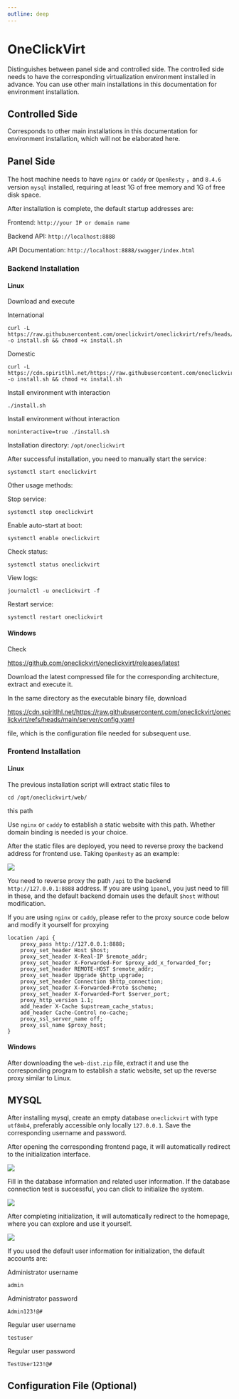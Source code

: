```yaml
---
outline: deep
---
```


# OneClickVirt

Distinguishes between panel side and controlled side. The controlled side needs to have the corresponding virtualization environment installed in advance. You can use other main installations in this documentation for environment installation.

## Controlled Side

Corresponds to other main installations in this documentation for environment installation, which will not be elaborated here.

## Panel Side

The host machine needs to have ```nginx``` or ```caddy``` or ```OpenResty``` ，and ```8.4.6``` version ```mysql``` installed, requiring at least 1G of free memory and 1G of free disk space.

After installation is complete, the default startup addresses are:

Frontend: ```http://your IP or domain name```

Backend API: ```http://localhost:8888```

API Documentation: ```http://localhost:8888/swagger/index.html```

### Backend Installation

#### Linux

Download and execute

International

```shell
curl -L https://raw.githubusercontent.com/oneclickvirt/oneclickvirt/refs/heads/main/install.sh -o install.sh && chmod +x install.sh
```

Domestic

```shell
curl -L https://cdn.spiritlhl.net/https://raw.githubusercontent.com/oneclickvirt/oneclickvirt/refs/heads/main/install.sh -o install.sh && chmod +x install.sh
```

Install environment with interaction

```
./install.sh
```

Install environment without interaction

```
noninteractive=true ./install.sh
```

Installation directory: ```/opt/oneclickvirt```

After successful installation, you need to manually start the service:

```shell
systemctl start oneclickvirt
```

Other usage methods:

Stop service:

```shell
systemctl stop oneclickvirt
```

Enable auto-start at boot:

```shell
systemctl enable oneclickvirt
```

Check status:

```shell
systemctl status oneclickvirt
```

View logs:

```shell
journalctl -u oneclickvirt -f
```

Restart service:

```shell
systemctl restart oneclickvirt
```

#### Windows

Check

https://github.com/oneclickvirt/oneclickvirt/releases/latest

Download the latest compressed file for the corresponding architecture, extract and execute it.

In the same directory as the executable binary file, download

https://cdn.spiritlhl.net/https://raw.githubusercontent.com/oneclickvirt/oneclickvirt/refs/heads/main/server/config.yaml

file, which is the configuration file needed for subsequent use.

### Frontend Installation

#### Linux

The previous installation script will extract static files to

```shell
cd /opt/oneclickvirt/web/
```

this path

Use ```nginx``` or ```caddy``` to establish a static website with this path. Whether domain binding is needed is your choice.

After the static files are deployed, you need to reverse proxy the backend address for frontend use. Taking ```OpenResty``` as an example:

![](./images/proxy.png)

You need to reverse proxy the path ```/api``` to the backend ```http://127.0.0.1:8888``` address. If you are using ```1panel```, you just need to fill in these, and the default backend domain uses the default ```$host``` without modification.

If you are using ```nginx``` or ```caddy```, please refer to the proxy source code below and modify it yourself for proxying

```shell
location /api {
    proxy_pass http://127.0.0.1:8888; 
    proxy_set_header Host $host; 
    proxy_set_header X-Real-IP $remote_addr; 
    proxy_set_header X-Forwarded-For $proxy_add_x_forwarded_for; 
    proxy_set_header REMOTE-HOST $remote_addr; 
    proxy_set_header Upgrade $http_upgrade; 
    proxy_set_header Connection $http_connection; 
    proxy_set_header X-Forwarded-Proto $scheme; 
    proxy_set_header X-Forwarded-Port $server_port; 
    proxy_http_version 1.1; 
    add_header X-Cache $upstream_cache_status; 
    add_header Cache-Control no-cache; 
    proxy_ssl_server_name off; 
    proxy_ssl_name $proxy_host; 
}
```

#### Windows

After downloading the ```web-dist.zip``` file, extract it and use the corresponding program to establish a static website, set up the reverse proxy similar to Linux.

## MYSQL

After installing mysql, create an empty database ```oneclickvirt``` with type ```utf8mb4```, preferably accessible only locally ```127.0.0.1```. Save the corresponding username and password.

After opening the corresponding frontend page, it will automatically redirect to the initialization interface.

![](./images/init.png)

Fill in the database information and related user information. If the database connection test is successful, you can click to initialize the system.

![](./images/init_success.png)

After completing initialization, it will automatically redirect to the homepage, where you can explore and use it yourself.

![](./images/home.png)

If you used the default user information for initialization, the default accounts are:

Administrator username

```
admin
```

Administrator password

```
Admin123!@#
```

Regular user username

```
testuser
```

Regular user password

```
TestUser123!@#
```

## Configuration File (Optional)
